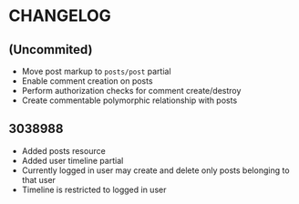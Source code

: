 # CHANGELOG

## (Uncommited)
- Move post markup to `posts/post` partial
- Enable comment creation on posts
- Perform authorization checks for comment create/destroy
- Create commentable polymorphic relationship with posts

## 3038988

- Added posts resource
- Added user timeline partial
- Currently logged in user may create and delete only posts belonging to that user
- Timeline is restricted to logged in user
